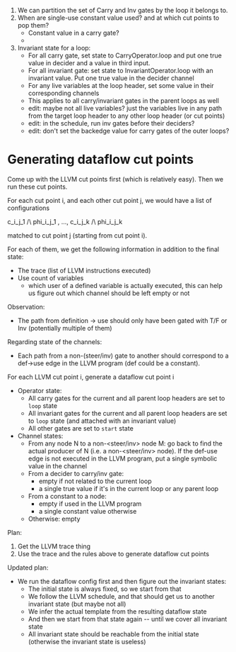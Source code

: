 1. We can partition the set of Carry and Inv gates by the loop it belongs to.
2. When are single-use constant value used? and at which cut points to pop them?
    * Constant value in a carry gate?
    * 
3. Invariant state for a loop:
    * For all carry gate, set state to CarryOperator.loop and put one true value in decider and a value in third input.
    * For all invariant gate: set state to InvariantOperator.loop with an invariant value. Put one true value in the decider channel
    * For any live variables at the loop header, set some value in their corresponding channels
    * This applies to all carry/invariant gates in the parent loops as well
    * edit: maybe not all live variables? just the variables live in any path from the target loop header to any other loop header (or cut points)
    * edit: in the schedule, run inv gates before their deciders?
    * edit: don't set the backedge value for carry gates of the outer loops?



# Generating dataflow cut points

Come up with the LLVM cut points first (which is relatively easy).
Then we run these cut points.

For each cut point i, and each other cut point j, we would have a list of configurations

c_i_j_1 /\ phi_i_j_1 , ..., c_i_j_k /\ phi_i_j_k

matched to cut point j (starting from cut point i).

For each of them, we get the following information in addition to the final state:
- The trace (list of LLVM instructions executed)
- Use count of variables
  * which user of a defined variable is actually executed, this can help us figure out which channel should be left empty or not

Observation:
- The path from definition -> use should only have been gated with T/F or Inv (potentially multiple of them)


Regarding state of the channels:
- Each path from a non-(steer/inv) gate to another should correspond to a def->use edge in the LLVM program (def could be a constant).


For each LLVM cut point i, generate a dataflow cut point i
- Operator state:
    - All carry gates for the current and all parent loop headers are set to `loop` state
    - All invariant gates for the current and all parent loop headers are set to `loop` state (and attached with an invariant value)
    - All other gates are set to `start` state
- Channel states:
    - From any node N to a non-<steer/inv> node M: go back to find the actual producer of N (i.e.  a non-<steer/inv> node). If the def-use edge is not executed in the LLVM program, put a single symbolic value in the channel
    - From a decider to carry/inv gate:
        * empty if not related to the current loop
        * a single true value if it's in the current loop or any parent loop
    - From a constant to a node:
        * empty if used in the LLVM program
        * a single constant value otherwise
    - Otherwise: empty


Plan:
1. Get the LLVM trace thing
2. Use the trace and the rules above to generate dataflow cut points

Updated plan:
- We run the dataflow config first and then figure out the invariant states:
    - The initial state is always fixed, so we start from that
    - We follow the LLVM schedule, and that should get us to another invariant state (but maybe not all)
    - We infer the actual template from the resulting dataflow state
    - And then we start from that state again -- until we cover all invariant state
    - All invariant state should be reachable from the initial state (otherwise the invariant state is useless)
